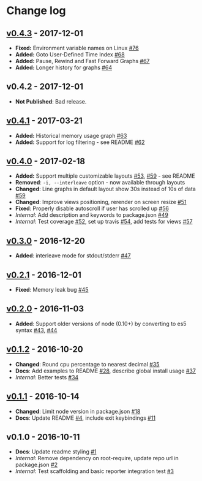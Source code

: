 # Change log

## [v0.4.3] - 2017-12-01
- **Fixed:** Environment variable names on Linux [\#76]
- **Added:** Goto User-Defined Time Index [\#68]
- **Added:** Pause, Rewind and Fast Forward Graphs [\#67]
- **Added:** Longer history for graphs [\#64]

## v0.4.2 - 2017-12-01
- **Not Published**: Bad release.

## [v0.4.1] - 2017-03-21
- **Added:** Historical memory usage graph [\#63]
- **Added:** Support for log filtering - see README [\#62]

## [v0.4.0] - 2017-02-18

- **Added:** Support multiple customizable layouts [\#53], [\#59] - see README
- **Removed**: `-i, --interleave` option - now available through layouts
- **Changed**: Line graphs in default layout show 30s instead of 10s of data [\#59]
- **Changed**: Improve views positioning, rerender on screen resize [\#51]
- **Fixed**: Properly disable autoscroll if user has scrolled up [\#56]
- *Internal*: Add description and keywords to package.json [\#49]
- *Internal*: Test coverage [\#52], set up travis [\#54], add tests for views [\#57]

## [v0.3.0] - 2016-12-20

- **Added**: interleave mode for stdout/stderr [\#47]

## [v0.2.1] - 2016-12-01

- **Fixed**: Memory leak bug [\#45]

## [v0.2.0] - 2016-11-03

- **Added**: Support older versions of node (0.10+) by converting to es5 syntax [\#43], [\#44]

## [v0.1.2] - 2016-10-20

- **Changed**: Round cpu percentage to nearest decimal [\#35]
- **Docs**: Add examples to README [\#28], describe global install usage [\#37]
- *Internal*: Better tests [\#34]

## [v0.1.1] - 2016-10-14

- **Changed**: Limit node version in package.json [\#18]
- **Docs**: Update README [\#4], include exit keybindings [\#11]

## v0.1.0 - 2016-10-11
- **Docs**: Update readme styling [\#1]
- *Internal*: Remove dependency on root-require, update repo url in package.json [\#2]
- *Internal*: Test scaffolding and basic reporter integration test [\#3]

[v0.4.3]: https://github.com/FormidableLabs/nodejs-dashboard/compare/v0.4.1...v0.4.3
[v0.4.1]: https://github.com/FormidableLabs/nodejs-dashboard/compare/v0.4.0...v0.4.1
[v0.4.0]: https://github.com/FormidableLabs/nodejs-dashboard/compare/v0.3.0...v0.4.0
[v0.3.0]: https://github.com/FormidableLabs/nodejs-dashboard/compare/v0.2.1...v0.3.0
[v0.2.1]: https://github.com/FormidableLabs/nodejs-dashboard/compare/v0.2.0...v0.2.1
[v0.2.0]: https://github.com/FormidableLabs/nodejs-dashboard/compare/v0.1.2...v0.2.0
[v0.1.2]: https://github.com/FormidableLabs/nodejs-dashboard/compare/v0.1.1...v0.1.2
[v0.1.1]: https://github.com/FormidableLabs/nodejs-dashboard/compare/v0.1.0...v0.1.1

[\#76]: https://github.com/FormidableLabs/nodejs-dashboard/pull/76
[\#68]: https://github.com/FormidableLabs/nodejs-dashboard/pull/72
[\#67]: https://github.com/FormidableLabs/nodejs-dashboard/pull/70
[\#64]: https://github.com/FormidableLabs/nodejs-dashboard/pull/66
[\#63]: https://github.com/FormidableLabs/nodejs-dashboard/pull/63
[\#62]: https://github.com/FormidableLabs/nodejs-dashboard/pull/62
[\#59]: https://github.com/FormidableLabs/nodejs-dashboard/pull/59
[\#57]: https://github.com/FormidableLabs/nodejs-dashboard/pull/57
[\#56]: https://github.com/FormidableLabs/nodejs-dashboard/pull/56
[\#54]: https://github.com/FormidableLabs/nodejs-dashboard/pull/54
[\#53]: https://github.com/FormidableLabs/nodejs-dashboard/pull/53
[\#52]: https://github.com/FormidableLabs/nodejs-dashboard/pull/52
[\#51]: https://github.com/FormidableLabs/nodejs-dashboard/pull/51
[\#50]: https://github.com/FormidableLabs/nodejs-dashboard/pull/50
[\#49]: https://github.com/FormidableLabs/nodejs-dashboard/pull/49
[\#47]: https://github.com/FormidableLabs/nodejs-dashboard/pull/47
[\#45]: https://github.com/FormidableLabs/nodejs-dashboard/pull/45
[\#44]: https://github.com/FormidableLabs/nodejs-dashboard/pull/44
[\#43]: https://github.com/FormidableLabs/nodejs-dashboard/pull/43
[\#37]: https://github.com/FormidableLabs/nodejs-dashboard/pull/37
[\#35]: https://github.com/FormidableLabs/nodejs-dashboard/pull/35
[\#34]: https://github.com/FormidableLabs/nodejs-dashboard/pull/34
[\#28]: https://github.com/FormidableLabs/nodejs-dashboard/pull/28
[\#25]: https://github.com/FormidableLabs/nodejs-dashboard/pull/25
[\#18]: https://github.com/FormidableLabs/nodejs-dashboard/pull/18
[\#11]: https://github.com/FormidableLabs/nodejs-dashboard/pull/11
[\#4]: https://github.com/FormidableLabs/nodejs-dashboard/pull/4
[\#3]: https://github.com/FormidableLabs/nodejs-dashboard/pull/3
[\#2]: https://github.com/FormidableLabs/nodejs-dashboard/pull/2
[\#1]: https://github.com/FormidableLabs/nodejs-dashboard/pull/1
